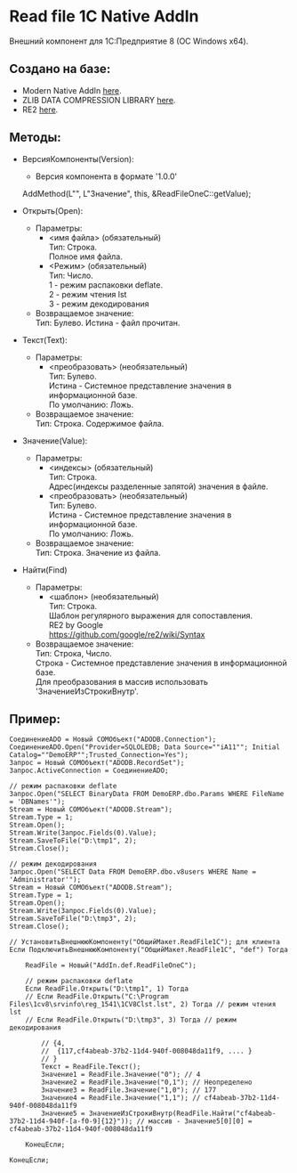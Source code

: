 # Read file 1C Native AddIn

Внешний компонент для 1С:Предприятие 8 (ОС Windows x64).  

## Создано на базе:  
* Modern Native AddIn [here](https://github.com/aleksp99/ReadFileOneC).  
* ZLIB DATA COMPRESSION LIBRARY [here](https://github.com/madler/zlib).  
* RE2 [here](https://github.com/google/re2).  

## Методы:
* ВерсияКомпоненты(Version):  
	* Версия компонента в формате '1.0.0'

    AddMethod(L"", L"Значение", this, &ReadFileOneC::getValue);

* Открыть(Open):  
	* Параметры:  
		* <имя файла> (обязательный)  
		Тип: Строка.  
		Полное имя файла.  
		* <Режим> (обязательный)  
		Тип: Число.  
		1 - режим распаковки deflate.  
		2 - режим чтения lst  
		3 - режим декодирования  
	* Возвращаемое значение:  
	Тип: Булево.
	Истина - файл прочитан.
* Текст(Text):  
	* Параметры:  
		* <преобразовать> (необязательный)  
		Тип: Булево.  
		Истина - Системное представление значения в информационной базе.  
		По умолчанию: Ложь.
	* Возвращаемое значение:  
	Тип: Строка.
	Содержимое файла.
* Значение(Value):  
	* Параметры:  
		* <индексы> (обязательный)  
		Тип: Строка.  
		Адрес(индексы разделенные запятой) значения в файле.  
		* <преобразовать> (необязательный)  
		Тип: Булево.  
		Истина - Системное представление значения в информационной базе.  
		По умолчанию: Ложь.
	* Возвращаемое значение:  
		Тип: Строка.
		Значение из файла.  
* Найти(Find)  
	* Параметры:  
		* <шаблон> (необязательный)  
		Тип: Строка.  
		Шаблон регулярного выражения для сопоставления.   
		RE2 by Google  
		https://github.com/google/re2/wiki/Syntax  
	* Возвращаемое значение:  
	Тип: Строка, Число.  
	Строка - Системное представление значения в информационной базе.  
	Для преобразования в массив использовать 'ЗначениеИзСтрокиВнутр'.   
  	
## Пример:
```
СоединениеADO = Новый COMОбъект("ADODB.Connection");
СоединениеADO.Open("Provider=SQLOLEDB; Data Source=""iA11""; Initial Catalog=""DemoERP"";Trusted_Connection=Yes");
Запрос = Новый COMОбъект("ADODB.RecordSet");
Запрос.ActiveConnection = СоединениеADO;

// режим распаковки deflate
Запрос.Open("SELECT BinaryData FROM DemoERP.dbo.Params WHERE FileName = 'DBNames'");
Stream = Новый COMОбъект("ADODB.Stream");
Stream.Type = 1;
Stream.Open();
Stream.Write(Запрос.Fields(0).Value);
Stream.SaveToFile("D:\tmp1", 2);
Stream.Close();

// режим декодирования
Запрос.Open("SELECT Data FROM DemoERP.dbo.v8users WHERE Name = 'Administrator'");
Stream = Новый COMОбъект("ADODB.Stream");
Stream.Type = 1;
Stream.Open();
Stream.Write(Запрос.Fields(0).Value);
Stream.SaveToFile("D:\tmp3", 2);
Stream.Close();

// УстановитьВнешнююКомпоненту("ОбщийМакет.ReadFile1С"); для клиента
Если ПодключитьВнешнююКомпоненту("ОбщийМакет.ReadFile1С", "def") Тогда
	
	ReadFile = Новый("AddIn.def.ReadFileOneC");
	
	// режим распаковки deflate
	Если ReadFile.Открыть("D:\tmp1", 1) Тогда 
	// Если ReadFile.Открыть("C:\Program Files\1cv8\srvinfo\reg_1541\1CV8Clst.lst", 2) Тогда // режим чтения lst
	// Если ReadFile.Открыть("D:\tmp3", 3) Тогда // режим декодирования

		// {4,
		// 	{117,cf4abeab-37b2-11d4-940f-008048da11f9, .... }
		// }
		Текст = ReadFile.Текст();
		Значение1 = ReadFile.Значение("0"); // 4
		Значение2 = ReadFile.Значение("0,1"); // Неопределено
		Значение3 = ReadFile.Значение("1,0"); // 177
		Значение4 = ReadFile.Значение("1,1"); // cf4abeab-37b2-11d4-940f-008048da11f9
		Значение5 = ЗначениеИзСтрокиВнутр(ReadFile.Найти("cf4abeab-37b2-11d4-940f-[a-f0-9]{12}")); // массив - Значение5[0][0] = cf4abeab-37b2-11d4-940f-008048da11f9	
		
	КонецЕсли;	
	
КонецЕсли;
```
